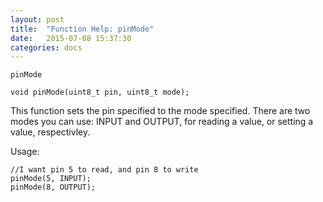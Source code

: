 ```yaml
---
layout: post
title:  "Function Help: pinMode"
date:   2015-07-08 15:37:30
categories: docs
---
```


	pinMode

	void pinMode(uint8_t pin, uint8_t mode);

This function sets the pin specified to the mode specified.
There are two modes you can use: INPUT and OUTPUT, for reading a value, or setting a value, respectivley.

Usage:

	//I want pin 5 to read, and pin 8 to write
	pinMode(5, INPUT);
	pinMode(8, OUTPUT);


